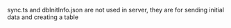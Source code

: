 sync.ts and dbInitInfo.json are not used in server, they are for sending initial data and creating a table